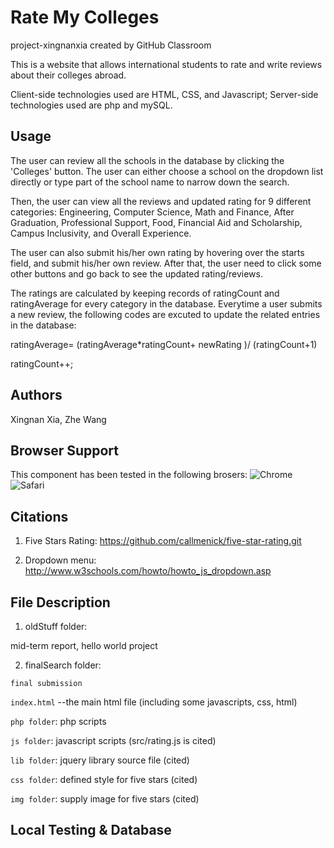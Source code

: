 # Rate My Colleges
project-xingnanxia created by GitHub Classroom

This is a website that allows international students to rate and write reviews about their colleges abroad. 

Client-side technologies used are HTML, CSS, and Javascript; Server-side technologies used are php and mySQL. 


## Usage
The user can review all the schools in the database by clicking the 'Colleges' button. The user can either choose a school on the dropdown list directly or type part of the school name to narrow down the search. 

Then, the user can view all the reviews and updated rating for 9 different categories: Engineering, Computer Science, Math and Finance, After Graduation, Professional Support, Food, Financial Aid and Scholarship, Campus Inclusivity, and Overall Experience. 

The user can also submit his/her own rating by hovering over the starts field, and submit his/her own review. After that, the user need to click some other buttons and go back to see the updated rating/reviews. 

The ratings are calculated by keeping records of ratingCount and ratingAverage for every category in the database. Everytime a user submits a new review, the following codes are excuted to update the related entries in the database:

ratingAverage= (ratingAverage*ratingCount+ newRating )/ (ratingCount+1)

ratingCount++;

## Authors 

Xingnan Xia, Zhe Wang 

## Browser Support 

This component has been tested in the following brosers: 
 ![Chrome](https://raw.githubusercontent.com/alrra/browser-logos/master/chrome/chrome_48x48.png)  ![Safari](https://raw.githubusercontent.com/callmenick/browser-logos/master/safari/safari_48x48.png) 


## Citations

1) Five Stars Rating: 
  https://github.com/callmenick/five-star-rating.git
  
2) Dropdown menu: 
http://www.w3schools.com/howto/howto_js_dropdown.asp


##  File Description

1) oldStuff folder: 

  mid-term report,
  hello world project


2) finalSearch folder:

  `final submission`

  `index.html` --the main html file (including some javascripts, css, html)

  `php folder`: php scripts 

  `js folder`: javascript scripts (src/rating.js is cited)

  `lib folder`: jquery library source file (cited)

  `css folder`: defined style for five stars (cited)
  
  `img folder`: supply image for five stars (cited)
  

## Local Testing & Database 
 








  
  
